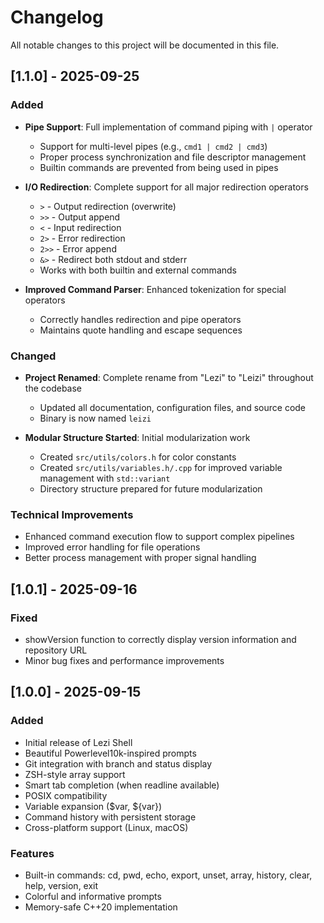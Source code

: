 # Changelog

All notable changes to this project will be documented in this file.

## [1.1.0] - 2025-09-25

### Added
- **Pipe Support**: Full implementation of command piping with `|` operator
  - Support for multi-level pipes (e.g., `cmd1 | cmd2 | cmd3`)
  - Proper process synchronization and file descriptor management
  - Builtin commands are prevented from being used in pipes

- **I/O Redirection**: Complete support for all major redirection operators
  - `>` - Output redirection (overwrite)
  - `>>` - Output append
  - `<` - Input redirection
  - `2>` - Error redirection
  - `2>>` - Error append
  - `&>` - Redirect both stdout and stderr
  - Works with both builtin and external commands

- **Improved Command Parser**: Enhanced tokenization for special operators
  - Correctly handles redirection and pipe operators
  - Maintains quote handling and escape sequences

### Changed
- **Project Renamed**: Complete rename from "Lezi" to "Leizi" throughout the codebase
  - Updated all documentation, configuration files, and source code
  - Binary is now named `leizi`

- **Modular Structure Started**: Initial modularization work
  - Created `src/utils/colors.h` for color constants
  - Created `src/utils/variables.h/.cpp` for improved variable management with `std::variant`
  - Directory structure prepared for future modularization

### Technical Improvements
- Enhanced command execution flow to support complex pipelines
- Improved error handling for file operations
- Better process management with proper signal handling

## [1.0.1] - 2025-09-16

### Fixed
- showVersion function to correctly display version information and repository URL
- Minor bug fixes and performance improvements

## [1.0.0] - 2025-09-15

### Added
- Initial release of Lezi Shell
- Beautiful Powerlevel10k-inspired prompts
- Git integration with branch and status display
- ZSH-style array support
- Smart tab completion (when readline available)
- POSIX compatibility
- Variable expansion ($var, ${var})
- Command history with persistent storage
- Cross-platform support (Linux, macOS)

### Features
- Built-in commands: cd, pwd, echo, export, unset, array, history, clear, help, version, exit
- Colorful and informative prompts
- Memory-safe C++20 implementation
